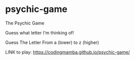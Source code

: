 # psychic-game
The Psychic Game


Guess what letter I'm thinking of!

Guess The Letter From a (lower) to z (higher)


LINK to play:   https://codingmamba.github.io/psychic-game/
